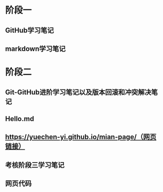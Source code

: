 阶段一
=======
GitHub学习笔记
--------------
markdown学习笔记
----------------
阶段二
======
Git-GitHub进阶学习笔记以及版本回滚和冲突解决笔记
-----------------------------------------------
Hello.md
---------
https://yuechen-yi.github.io/mian-page/（网页链接）
--------------------------------------------------
考核阶段三学习笔记
-----------------
网页代码
-------


